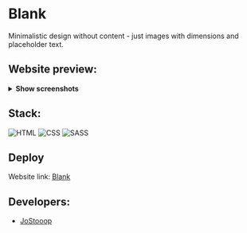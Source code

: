 <div>
  <h1>Blank</h1>
  <p>Minimalistic design without content - just images with dimensions and placeholder text.</p>
</div>

## Website preview:
<details><summary><b>Show screenshots</b></summary>

![screen--jostooop--website-blank](readme-images/screen--jostooop--website-blank.png)
</details>

## Stack:

![HTML](https://img.shields.io/badge/HTML-E34F26?style=for-the-badge&logo=html5&logoColor=white)
![CSS](https://img.shields.io/badge/CSS-1572B6?style=for-the-badge&logo=css3&logoColor=white)
![SASS](https://img.shields.io/badge/Sass-CC6699?style=for-the-badge&logo=sass&logoColor=white)


## Deploy
Website link: [Blank](https://jostooop.github.io/website--blank/)
  
## Developers:
- [JoStooop](https://github.com/JoStooop)
